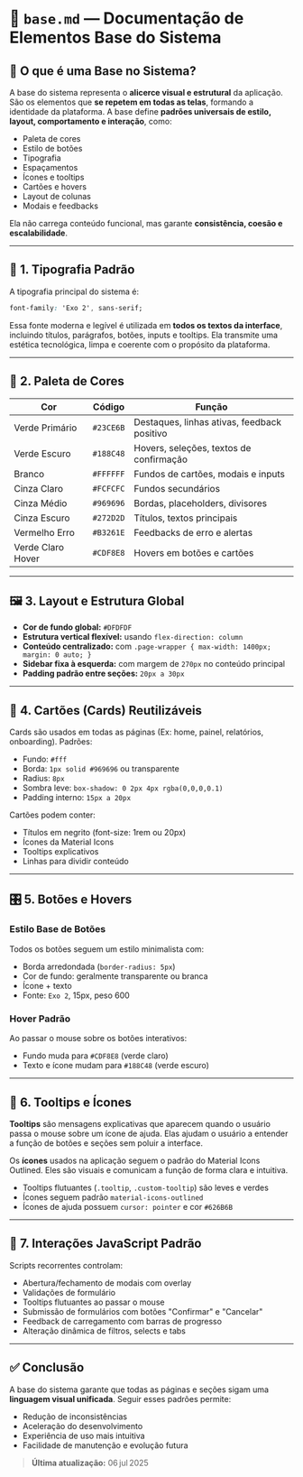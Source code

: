 
# 📘 `base.md` — Documentação de Elementos Base do Sistema

## 🧩 O que é uma Base no Sistema?

A base do sistema representa o **alicerce visual e estrutural** da aplicação. São os elementos que **se repetem em todas as telas**, formando a identidade da plataforma. A base define **padrões universais de estilo, layout, comportamento e interação**, como:

- Paleta de cores
- Estilo de botões
- Tipografia
- Espaçamentos
- Ícones e tooltips
- Cartões e hovers
- Layout de colunas
- Modais e feedbacks

Ela não carrega conteúdo funcional, mas garante **consistência, coesão e escalabilidade**.

---


## 🎨 1. Tipografia Padrão

A tipografia principal do sistema é:

```css
font-family: 'Exo 2', sans-serif;
```

Essa fonte moderna e legível é utilizada em **todos os textos da interface**, incluindo títulos, parágrafos, botões, inputs e tooltips. Ela transmite uma estética tecnológica, limpa e coerente com o propósito da plataforma.

---

## 🌈 2. Paleta de Cores

| Cor                | Código     | Função                                         |
|--------------------|------------|------------------------------------------------|
| Verde Primário     | `#23CE6B`  | Destaques, linhas ativas, feedback positivo    |
| Verde Escuro       | `#188C48`  | Hovers, seleções, textos de confirmação        |                    |
| Branco             | `#FFFFFF`  | Fundos de cartões, modais e inputs             |
| Cinza Claro        | `#FCFCFC`  | Fundos secundários                             |
| Cinza Médio        | `#969696`  | Bordas, placeholders, divisores                |
| Cinza Escuro       | `#272D2D`  | Títulos, textos principais                     |
| Vermelho Erro      | `#B3261E`  | Feedbacks de erro e alertas                    |
| Verde Claro Hover  | `#CDF8E8`  | Hovers em botões e cartões                     |

---

🖼️ 3. Layout e Estrutura Global
--------------------------------

*   **Cor de fundo global:** `#DFDFDF`
*   **Estrutura vertical flexível:** usando `flex-direction: column`
*   **Conteúdo centralizado:** com `.page-wrapper { max-width: 1400px; margin: 0 auto; }`
*   **Sidebar fixa à esquerda:** com margem de `270px` no conteúdo principal
*   **Padding padrão entre seções:** `20px a 30px`

---

🧱 4. Cartões (Cards) Reutilizáveis
-----------------------------------

Cards são usados em todas as páginas (Ex: home, painel, relatórios, onboarding). Padrões:

*   Fundo: `#fff`
*   Borda: `1px solid #969696` ou transparente
*   Radius: `8px`
*   Sombra leve: `box-shadow: 0 2px 4px rgba(0,0,0,0.1)`
*   Padding interno: `15px a 20px`

Cartões podem conter:

*   Títulos em negrito (font-size: 1rem ou 20px)
*   Ícones da Material Icons
*   Tooltips explicativos
*   Linhas para dividir conteúdo

---

## 🎛️ 5. Botões e Hovers

### Estilo Base de Botões

Todos os botões seguem um estilo minimalista com:

- Borda arredondada (`border-radius: 5px`)  
- Cor de fundo: geralmente transparente ou branca  
- Ícone + texto  
- Fonte: `Exo 2`, 15px, peso 600  

### Hover Padrão

Ao passar o mouse sobre os botões interativos:

- Fundo muda para `#CDF8E8` (verde claro)  
- Texto e ícone mudam para `#188C48` (verde escuro)  

---

💬 6. Tooltips e Ícones
-----------------------

**Tooltips** são mensagens explicativas que aparecem quando o usuário passa o mouse sobre um ícone de ajuda. Elas ajudam o usuário a entender a função de botões e seções sem poluir a interface.

Os **ícones** usados na aplicação seguem o padrão do Material Icons Outlined. Eles são visuais e comunicam a função de forma clara e intuitiva.

*   Tooltips flutuantes (`.tooltip`, `.custom-tooltip`) são leves e verdes
*   Ícones seguem padrão `material-icons-outlined`
*   Ícones de ajuda possuem `cursor: pointer` e cor `#626B6B`

---


🔧 7. Interações JavaScript Padrão
-----------------------------------

Scripts recorrentes controlam:

*   Abertura/fechamento de modais com overlay
*   Validações de formulário
*   Tooltips flutuantes ao passar o mouse
*   Submissão de formulários com botões "Confirmar" e "Cancelar"
*   Feedback de carregamento com barras de progresso
*   Alteração dinâmica de filtros, selects e tabs

---

✅ Conclusão
-----------

A base do sistema garante que todas as páginas e seções sigam uma **linguagem visual unificada**. Seguir esses padrões permite:

*   Redução de inconsistências
*   Aceleração do desenvolvimento
*   Experiência de uso mais intuitiva
*   Facilidade de manutenção e evolução futura

> **Última atualização:** 06 jul 2025